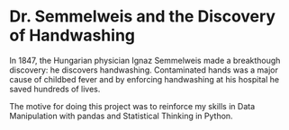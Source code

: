 # Dr. Semmelweis and the Discovery of Handwashing

In 1847, the Hungarian physician Ignaz Semmelweis made a breakthough discovery: he discovers handwashing. Contaminated hands was a major cause of childbed fever and by enforcing handwashing at his hospital he saved hundreds of lives.

The motive for doing this project was to reinforce my skills in Data Manipulation with pandas and Statistical Thinking in Python.

